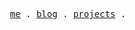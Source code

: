 <p align="center">
  <samp>
    <a href="https://www.google.com/">me</a> .
    <a href="https://www.google.com/">blog</a> .
    <a href="https://www.google.com/">projects</a> .
  </samp>
</p>
